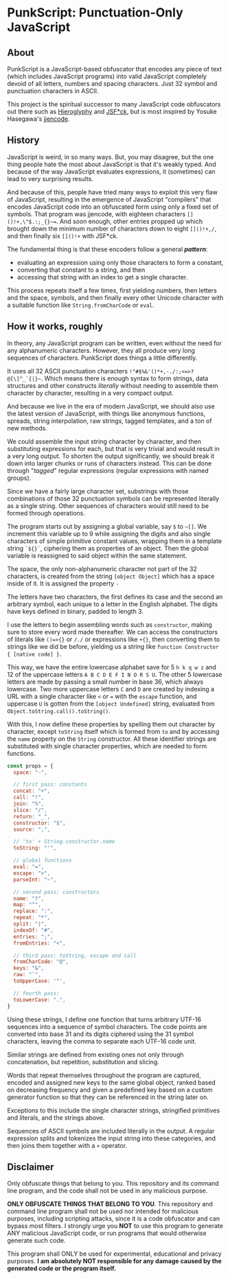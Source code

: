 # PunkScript: Punctuation-Only JavaScript

## About

PunkScript is a JavaScript-based obfuscator that encodes any piece of text (which includes JavaScript programs) into valid JavaScript completely devoid of all letters, numbers and spacing characters. Just 32 symbol and punctuation characters in ASCII.

This project is the spiritual successor to many JavaScript code obfuscators out there such as [Hieroglyphy](https://github.com/alcuadrado/hieroglyphy) and [JSF\*ck](https://github.com/aemkei/jsfuck), but is most inspired by Yosuke Hasegawa's [jjencode](https://utf-8.jp/public/jjencode.html).

## History

JavaScript is weird, in so many ways. But, you may disagree, but the one thing people hate the most about JavaScript is that it's weakly typed. And because of the way JavaScript evaluates expressions, it (sometimes) can lead to very surprising results.

And because of this, people have tried many ways to exploit this very flaw of JavaScript, resulting in the emergence of JavaScript "compilers" that encodes JavaScript code into an obfuscated form using only a fixed set of symbols. That program was jjencode, with eighteen characters `[]()!+,\"$.:;_{}~=`. And soon enough, other entries propped up which brought down the minimum number of characters down to eight `[]()!+,/`, and then finally six `[]()!+` with JSF\*ck.

The fundamental thing is that these encoders follow a general _**pattern**_:

- evaluating an expression using only those characters to form a constant,
- converting that constant to a string, and then
- accessing that string with an index to get a single character.

This process repeats itself a few times, first yielding numbers, then letters and the space, symbols, and then finally every other Unicode character with a suitable function like `String.fromCharCode` or `eval`.

## How it works, roughly

In theory, any JavaScript program can be written, even without the need for any alphanumeric characters. However, they all produce very long sequences of characters. PunkScript does things a little differently.

It uses all 32 ASCII punctuation characters `` !"#$%&'()*+,-./:;<=>?@[\]^_`{|}~ ``. Which means there is enough syntax to form strings, data structures and other constructs _literally_ without needing to assemble them character by character, resulting in a very compact output.

And because we live in the era of modern JavaScript, we should also use the latest version of JavaScript, with things like anonymous functions, spreads, string interpolation, raw strings, tagged templates, and a ton of new methods.

We could assemble the input string character by character, and then substituting expressions for each, but that is very trivial and would result in a very long output. To shorten the output significantly, we should break it down into larger chunks or runs of characters instead. This can be done through "_tagged_" regular expressions (regular expressions with named groups).

Since we have a fairly large character set, substrings with those combinations of those 32 punctuation symbols can be represented literally as a single string. Other sequences of characters would still need to be formed through operations.

The program starts out by assigning a global variable, say `$` to `~[]`. We increment this variable up to 9 while assigning the digits and also single characters of simple primitive constant values, wrapping them in a template string `` `${}` ``, ciphering them as properties of an object. Then the global variable is reassigned to said object within the same statement.

The space, the only non-alphanumeric character not part of the 32 characters, is created from the string `[object Object]` which has a space inside of it. It is assigned the property `-`

The letters have two characters, the first defines its case and the second an arbitrary symbol, each unique to a letter in the English alphabet. The digits have keys defined in binary, padded to length 3.

I use the letters to begin assembling words such as `constructor`, making sure to store every word made thereafter. We can access the constructors of literals like `()=>{}` or `/./` or expressions like `+{}`, then converting them to strings like we did be before, yielding us a string like `function Constructor { [native code] }`.

This way, we have the entire lowercase alphabet save for 5 `h k q w z` and 12 of the uppercase letters `A B C D E F I N O R S U`. The other 5 lowercase letters are made by passing a small number in base 36, which always lowercase. Two more uppercase letters `C` and `D` are created by indexing a URL with a single character like `<` or `=` with the `escape` function, and uppercase `U` is gotten from the `[object Undefined]` string, evaluated from `Object.toString.call().toString()`.

With this, I now define these properties by spelling them out character by character, except `toString` itself which is formed from `to` and by accessing the `name` property on the `String` constructor. All these identifier strings are substituted with single character properties, which are needed to form functions.

```js
const props = {
  space: "-",

  // first pass: constants
  concat: "+",
  call: "!",
  join: "%",
  slice: "/",
  return: "_",
  constructor: "$",
  source: ",",

  // 'to' + String.constructor.name
  toString: "'",

  // global functions
  eval: "=",
  escape: ">",
  parseInt: "~",

  // second pass: constructors
  name: "?",
  map: "^",
  replace: ":",
  repeat: "*",
  split: "|",
  indexOf: "#",
  entries: ";",
  fromEntries: "<",

  // third pass: toString, escape and call
  fromCharCode: "@",
  keys: "&",
  raw: "`",
  toUpperCase: '"',

  // fourth pass:
  toLowerCase: ".",
}
```

Using these strings, I define one function that turns arbitrary UTF-16 sequences into a sequence of symbol characters. The code points are converted into base 31 and its digits ciphered using the 31 symbol characters, leaving the comma to separate each UTF-16 code unit.

Similar strings are defined from existing ones not only through concatenation, but repetition, substitution and slicing.

Words that repeat themselves throughout the program are captured, encoded and assigned new keys to the same global object, ranked based on decreasing frequency and given a predefined key based on a custom generator function so that they can be referenced in the string later on.

Exceptions to this include the single character strings, stringified primitives and literals, and the strings above.

Sequences of ASCII symbols are included literally in the output. A regular expression splits and tokenizes the input string into these categories, and then joins them together with a `+` operator.

## Disclaimer

Only obfuscate things that belong to you. This repository and its command line program, and the code shall not be used in any malicious purpose.

**ONLY OBFUSCATE THINGS THAT BELONG TO YOU**. This repository and command line program shall not be used nor intended for malicious purposes, including scripting attacks, since it is a code obfuscator and can bypass most filters. I strongly urge you **NOT** to use this program to generate ANY malicious JavaScript code, or run programs that would otherwise generate such code.

This program shall ONLY be used for experimental, educational and privacy purposes. **I am absolutely NOT responsible for any damage caused by the generated code or the program itself.**
